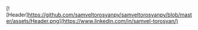 [![Header]https://github.com/samveltorosyanpy/samveltorosyanpy/blob/master/assets/Header.png](https://www.linkedin.com/in/samvel-torosyan/)
